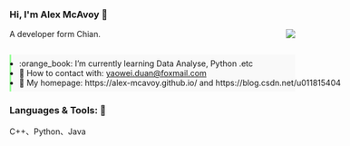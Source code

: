 ### Hi, I'm Alex McAvoy 👋

A developer form Chian.
<img align="right" src="https://github-readme-stats.vercel.app/api?username=Alex-McAvoy&show_icons=true&count_private=true&icon_color=CE1D2D&text_color=718096&bg_color=ffffff" />
<ul style="margin: 2em 0 0; padding: 0.5em 1em; border-left: 3px solid #99FF99; background-color: #f9f9f9;">
  <li style="white-space:nowrap;">
    :orange_book: I’m currently learning Data Analyse, Python .etc
  </li>
  <li style="white-space:nowrap;">
    💬 How to contact with: <a href="mailto:yaowei.duan@foxmail.com">yaowei.duan@foxmail.com</a>
  </li>
  <li style="white-space:nowrap;">
    🌱 My homepage: https://alex-mcavoy.github.io/ and https://blog.csdn.net/u011815404
  </li>
</ul>

### Languages & Tools: 👋
C++、Python、Java

<!--
**Alex-McAvoy/Alex-McAvoy** is a ✨ _special_ ✨ repository because its `README.md` (this file) appears on your GitHub profile.

Here are some ideas to get you started:

- 🔭 I’m currently working on ...
- 👯 I’m looking to collaborate on ...
- 🤔 I’m looking for help with ...
- 📫 How to reach me: ...
- 😄 Pronouns: ...
- ⚡ Fun fact: ...
- :hammer: Creator of applications and frameworks
- :ram: Founder the ObjCCN
- :meat_on_bone: Meat lover
-->


